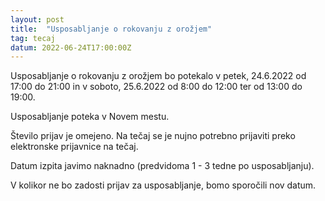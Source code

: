 ```yaml
---
layout: post
title:  "Usposabljanje o rokovanju z orožjem"
tag: tecaj
datum: 2022-06-24T17:00:00Z
---
```


Usposabljanje o rokovanju z orožjem bo potekalo v petek, 24.6.2022 od 17:00 do 21:00 in
v soboto, 25.6.2022 od 8:00 do 12:00 ter od 13:00 do 19:00.

Usposabljanje poteka v Novem mestu.

Število prijav je omejeno. Na tečaj se je nujno potrebno prijaviti preko elektronske prijavnice na tečaj.

Datum izpita javimo naknadno (predvidoma 1 - 3 tedne po usposabljanju).

V kolikor ne bo zadosti prijav za usposabljanje, bomo sporočili nov datum.
